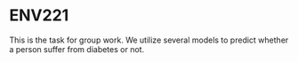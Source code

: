 # ENV221
This is the task for group work. We utilize several models to predict whether a person suffer from diabetes or not. 
